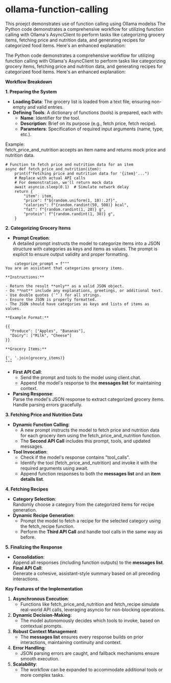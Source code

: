 # ollama-function-calling
This proejct demonstrates use of function calling using Ollama modelss
The Python code demonstrates a comprehensive workflow for utilizing function calling with Ollama's AsyncClient to perform tasks like categorizing grocery items, fetching price and nutrition data, and generating recipes for categorized food items. Here's an enhanced explanation:
 
The Python code demonstrates a comprehensive workflow for utilizing function calling with Ollama's AsyncClient to perform tasks like categorizing grocery items, fetching price and nutrition data, and generating recipes for categorized food items. Here's an enhanced explanation:

**Workflow Breakdown**

**1\. Preparing the System**

- **Loading Data**: The grocery list is loaded from a text file, ensuring non-empty and valid entries.
- **Defining Tools**: A dictionary of functions (tools) is prepared, each with:
  - **Name**: Identifier for the tool.
  - **Description**: Brief on its purpose (e.g., fetch price, fetch recipe).
  - **Parameters**: Specification of required input arguments (name, type, etc.).

Example:  
fetch_price_and_nutrition accepts an item name and returns mock price and nutrition data.

```
# Function to fetch price and nutrition data for an item
async def fetch_price_and_nutrition(item):
    print(f"Fetching price and nutrition data for '{item}'...")
    # Replace with actual API calls
    # For demonstration, we'll return mock data
    await asyncio.sleep(0.1)  # Simulate network delay
    return {
        "item": item,
        "price": f"${random.uniform(1, 10):.2f}",
        "calories": f"{random.randint(50, 500)} kcal",
        "fat": f"{random.randint(1, 20)} g",
        "protein": f"{random.randint(1, 30)} g",
    }
```


**2\. Categorizing Grocery Items**

- **Prompt Creation**:  
    A detailed prompt instructs the model to categorize items into a JSON structure with categories as keys and items as values. The prompt is explicit to ensure output validity and proper formatting.
```
    categorize_prompt = f"""
You are an assistant that categorizes grocery items.

**Instructions:**

- Return the result **only** as a valid JSON object.
- Do **not** include any explanations, greetings, or additional text.
- Use double quotes (`"`) for all strings.
- Ensure the JSON is properly formatted.
- The JSON should have categories as keys and lists of items as values.

**Example Format:**

{{
  "Produce": ["Apples", "Bananas"],
  "Dairy": ["Milk", "Cheese"]
}}

**Grocery Items:**

{', '.join(grocery_items)}
"""
```
- **First API Call**:
  - Send the prompt and tools to the model using client.chat.
  - Append the model's response to the **messages list** for maintaining context.
- **Parsing Response**:  
    Parse the model's JSON response to extract categorized grocery items. Handle parsing errors gracefully.

**3\. Fetching Price and Nutrition Data**

- **Dynamic Function Calling**:
  - A new prompt instructs the model to fetch price and nutrition data for each grocery item using the fetch_price_and_nutrition function.
  - The **Second API Call** includes this prompt, tools, and updated messages.
- **Tool Invocation**:
  - Check if the model's response contains "tool_calls".
  - Identify the tool (fetch_price_and_nutrition) and invoke it with the required arguments using await.
  - Append function responses to both the **messages list** and an **item details list**.

**4\. Fetching Recipes**

- **Category Selection**:  
    Randomly choose a category from the categorized items for recipe generation.
- **Dynamic Recipe Generation**:
  - Prompt the model to fetch a recipe for the selected category using the fetch_recipe function.
  - Perform the **Third API Call** and handle tool calls in the same way as before.

**5\. Finalizing the Response**

- **Consolidation**:  
    Append all responses (including function outputs) to the **messages list**.
- **Final API Call**:  
    Generate a cohesive, assistant-style summary based on all preceding interactions.

**Key Features of the Implementation**

1. **Asynchronous Execution**:
    - Functions like fetch_price_and_nutrition and fetch_recipe simulate real-world API calls, leveraging asyncio for non-blocking operations.
2. **Dynamic Decision-Making**:
    - The model autonomously decides which tools to invoke, based on contextual prompts.
3. **Robust Context Management**:
    - The **messages list** ensures every response builds on prior interactions, maintaining continuity and context.
4. **Error Handling**:
    - JSON parsing errors are caught, and fallback mechanisms ensure smooth execution.
5. **Scalability**:
    - The workflow can be expanded to accommodate additional tools or more complex tasks.
